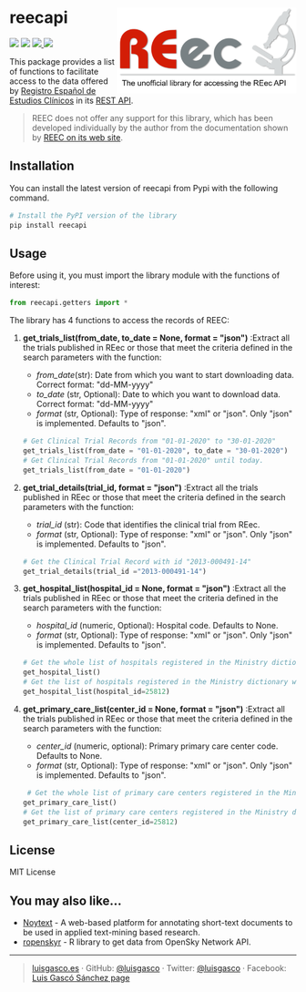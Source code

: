 # reecapi <img src="www/reecapi_logo.png" align="right"  height = 150/>

<!-- badges: start -->
  <img src="https://img.shields.io/github/release/luisgasco/reecapi.svg?style=flat">
    <img src="https://img.shields.io/pypi/dm/reecapi?color=red">


  <a href="https://saythanks.io/to/luisgasco">
    <img src="https://img.shields.io/badge/SayThanks.io-%E2%98%BC-1EAEDB.svg"">
  </a>
  <a href="https://paypal.me/luisgasco?locale.x=es_ES">
    <img src="https://img.shields.io/badge/$-donate-ff69b4.svg?maxAge=2592000&amp;style=flat">
  </a>
<!-- badges: end -->

This package provides a list of functions to facilitate access to the
data offered by [Registro Español de Estudios Clínicos](https://reec.aemps.es/reec/public/web.html) in its
[REST API](https://sede.aemps.gob.es/docs/Manual-Interaccion-REEC-Servicio-Extraccion-Datos-v1.pdf).



> REEC does not offer any support for this library, which has been developed individually by the author from the documentation shown by [REEC on its web site](https://sede.aemps.gob.es/docs/Manual-Interaccion-REEC-Servicio-Extraccion-Datos-v1.pdf). 

## Installation

You can install the latest version of reecapi from Pypi with the
following command.
``` python
# Install the PyPI version of the library
pip install reecapi
```

## Usage
Before using it, you must import the library module with the functions of interest:
```python
from reecapi.getters import *
```
The library has 4 functions to access the records of REEC:

 1. **get_trials_list(from_date, to_date = None, format = "json")** :Extract all the trials published in REec or those that meet the criteria defined in the search parameters with the function:
    - *from_date*(str):  Date from which you want to start downloading data. Correct format: "dd-MM-yyyy"
    - *to_date* (str, Optional): Date to which you want to download data. Correct format: "dd-MM-yyyy"
    - *format* (str, Optional):  Type of response: "xml" or "json". Only "json" is implemented. Defaults to "json".

    ``` python 
    # Get Clinical Trial Records from "01-01-2020" to "30-01-2020"
    get_trials_list(from_date = "01-01-2020", to_date = "30-01-2020")
    # Get Clinical Trial Records from "01-01-2020" until today.
    get_trials_list(from_date = "01-01-2020")
    ```
2. **get_trial_details(trial_id, format = "json")** :Extract all the trials published in REec or those that meet the criteria defined in the search parameters with the function:
    - *trial_id* (str): Code that identifies the clinical trial from REec.
    - *format* (str, Optional):  Type of response: "xml" or "json". Only "json" is implemented. Defaults to "json".
    ``` python 
    # Get the Clinical Trial Record with id "2013-000491-14"
    get_trial_details(trial_id ="2013-000491-14")
    ```
3. **get_hospital_list(hospital_id = None, format = "json")** :Extract all the trials published in REec or those that meet the criteria defined in the search parameters with the function:
    - *hospital_id* (numeric, Optional): Hospital code. Defaults to None.
    - *format* (str, Optional):  Type of response: "xml" or "json". Only "json" is implemented. Defaults to "json".
    ``` python 
    # Get the whole list of hospitals registered in the Ministry dictionary.
    get_hospital_list()
    # Get the list of hospitals registered in the Ministry dictionary with the hospital_id="25812"
    get_hospital_list(hospital_id=25812)
    ```
4. **get_primary_care_list(center_id = None, format = "json")** :Extract all the trials published in REec or those that meet the criteria defined in the search parameters with the function:
    - *center_id* (numeric, optional): Primary primary care center code. Defaults to None.
    - *format* (str, Optional):  Type of response: "xml" or "json". Only "json" is implemented. Defaults to "json".
    ``` python 
     # Get the whole list of primary care centers registered in the Ministry dictionary.
    get_primary_care_list()
    # Get the list of primary care centers registered in the Ministry dictionary with the center_id="25812"
    get_primary_care_list(center_id=25812)
    ```



## License
MIT License

## You may also like…

  - [Noytext](https://github.com/luisgasco/Ropensky) - A web-based platform for annotating short-text documents to be used in applied     text-mining based research.
  - [ropenskyr](https://github.com/luisgasco/openskyr) - R library to get data from OpenSky Network API.
 

-------


> [luisgasco.es](http://luisgasco.es/) · GitHub:
> [@luisgasco](https://github.com/luisgasco) · Twitter:
> [@luisgasco](https://twitter.com/luisgasco) · Facebook: [Luis Gascó
> Sánchez
> page](https://www.facebook.com/Luis-Gasco-Sanchez-165003227504667)
